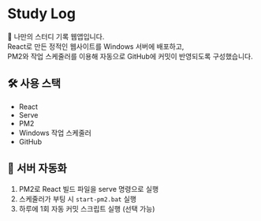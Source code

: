 # Study Log

📘 나만의 스터디 기록 웹앱입니다.  
React로 만든 정적인 웹사이트를 Windows 서버에 배포하고,  
PM2와 작업 스케줄러를 이용해 자동으로 GitHub에 커밋이 반영되도록 구성했습니다.

## 🛠️ 사용 스택
- React
- Serve
- PM2
- Windows 작업 스케줄러
- GitHub

## 💾 서버 자동화
1. PM2로 React 빌드 파일을 serve 명령으로 실행
2. 스케줄러가 부팅 시 `start-pm2.bat` 실행
3. 하루에 1회 자동 커밋 스크립트 실행 (선택 가능)
